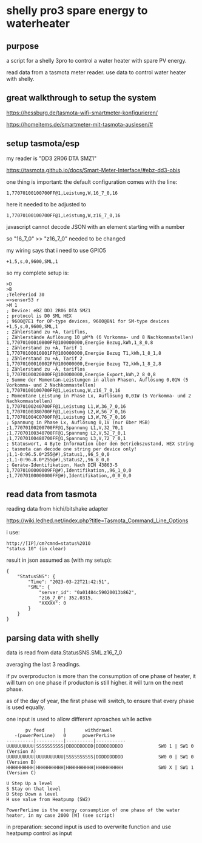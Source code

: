 # shelly pro3 spare energy to waterheater

## purpose

a script for a shelly 3pro to control a water heater with spare PV energy.

read data from a tasmota meter reader.
use data to control water heater with shelly.

## great walkthrough to setup the system

https://hessburg.de/tasmota-wifi-smartmeter-konfigurieren/

https://homeitems.de/smartmeter-mit-tasmota-auslesen/#


## setup tasmota/esp

my reader is "DD3 2R06 DTA SMZ1"

https://tasmota.github.io/docs/Smart-Meter-Interface/#ebz-dd3-obis

one thing is important:
the default configuration comes with the line:

    1,77070100100700FF@1,Leistung,W,16_7_0,16

here it needed to be adjusted to

    1,77070100100700FF@1,Leistung,W,z16_7_0,16

javascript cannot decode JSON with an element starting with a number

so "16_7_0" >> "z16_7_0" needed to be changed

my wiring says that i need to use GPIO5

    +1,5,s,0,9600,SML,1

so my complete setup is:

    >D
    >B
    ;TelePeriod 30
    =>sensor53 r
    >M 1
    ; Device: eBZ DD3 2R06 DTA SMZ1
    ; protocol is D0 SML HEX
    ; 9600@7E1 for OP-type devices, 9600@8N1 for SM-type devices
    +1,5,s,0,9600,SML,1
    ; Zählerstand zu +A, tariflos, 
    ; Zählerstände Auflösung 10 µW*h (6 Vorkomma- und 8 Nachkommastellen)
    1,77070100010800FF@100000000,Energie Bezug,kWh,1_8_0,8
    ; Zählerstand zu +A, Tarif 1
    1,77070100010801FF@100000000,Energie Bezug T1,kWh,1_8_1,8
    ; Zählerstand zu +A, Tarif 2
    1,77070100010802FF@100000000,Energie Bezug T2,kWh,1_8_2,8
    ; Zählerstand zu -A, tariflos
    1,77070100020800FF@100000000,Energie Export,kWh,2_8_0,8
    ; Summe der Momentan-Leistungen in allen Phasen, Auflösung 0,01W (5 Vorkomma- und 2 Nachkommastellen)
    1,77070100100700FF@1,Leistung,W,z16_7_0,16
    ; Momentane Leistung in Phase Lx, Auflösung 0,01W (5 Vorkomma- und 2 Nachkommastellen)
    1,77070100240700FF@1,Leistung L1,W,36_7_0,16
    1,77070100380700FF@1,Leistung L2,W,56_7_0,16
    1,770701004C0700FF@1,Leistung L3,W,76_7_0,16
    ; Spannung in Phase Lx, Auflösung 0,1V (nur über MSB)
    ;1,77070100200700FF@1,Spannung L1,V,32_70,1
    ;1,77070100340700FF@1,Spannung L2,V,52_7_0,1
    ;1,77070100480700FF@1,Spannung L3,V,72_7_0,1
    ; Statuswort, 4 Byte Information über den Betriebszustand, HEX string
    ; tasmota can decode one string per device only!
    ;1,1-0:96.5.0*255@#),Status1,,96_5_0,0
    ;1,1-0:96.8.0*255@#),Status2,,96_8_0,0
    ; Geräte-Identifikation, Nach DIN 43863-5 
    1,77070100000009FF@#),Identifikation,,96_1_0,0
    ;1,77070100000000FF@#),Identifikation,,0_0_0,0

## read data from tasmota

reading data from hichi/bitshake adapter

https://wiki.ledhed.net/index.php?title=Tasmota_Command_Line_Options

i use:
    
    http://[IP]/cm?cmnd=status%2010
    "status 10" (in clear)
    
result in json assumed as (with my setup):

    {
        "StatusSNS": {
            "Time": "2023-03-22T21:42:51",
            "SML": {
                "server_id": "0a01484c59020013b862",
                "z16_7_0": 352.0315,
                "XXXXX": 0
            }
        }
    }


## parsing data with shelly

data is read from data.StatusSNS.SML.z16_7_0

averaging the last 3 readings.

if pv overproducton is more than the consumption of one phase of heater, it will turn on one phase
if producton is still higher. it will turn on the next phase.

as of the day of year, the first phase will switch, to ensure that every phase is used equally.

one input is used to allow different aproaches while active


           pv feed       |       withdrawel
       -(powerPerLine)   0      powerPerLine
    ----------|----------|----------|-----------
    UUUUUUUUUU|SSSSSSSSSS|DDDDDDDDDD|DDDDDDDDDD             SW0 1 | SW1 0 (Version A)
    UUUUUUUUUU|UUUUUUUUUU|SSSSSSSSSS|DDDDDDDDDD             SW0 0 | SW1 0 (Version B)
    HHHHHHHHHH|HHHHHHHHHH|HHHHHHHHHH|HHHHHHHHHH             SW0 X | SW1 1 (Version C)
    
    U Step Up a level
    S Stay on that level
    D Step Down a level
    H use value from Heatpump (SW2)
    
    PowerPerLine is the energy consumption of one phase of the water heater, in my case 2000 [W] (see script)
    
in preparation:
second input is used to overwrite function and use heatpump control as input
